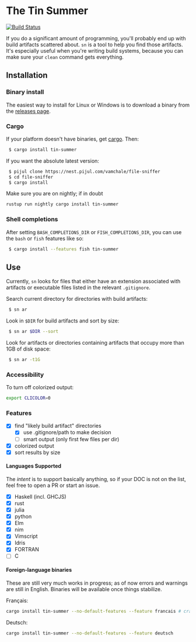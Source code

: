 # The Tin Summer

[![Build Status](https://travis-ci.org/vmchale/tin-summer.svg?branch=master)](https://travis-ci.org/vmchale/tin-summer)

If you do a significant amount of programming, you'll probably end up with
build artifacts scattered about. `sn` is a tool to help you find those
artifacts. It's especially useful when you're writing build systems, 
because you can make sure your `clean` command gets everything.

## Installation

### Binary install

The easiest way to install for Linux or Windows is to download a binary from the [releases
page](https://github.com/vmchale/tin-summer/releases).

### Cargo

If your platform doesn't have binaries, get [cargo](https://rustup.rs/). Then:

```bash
 $ cargo install tin-summer
```

If you want the absolute latest version:

```bash
 $ pijul clone https://nest.pijul.com/vamchale/file-sniffer
 $ cd file-sniffer
 $ cargo install
```

Make sure you are on nightly; if in doubt

```bash
rustup run nightly cargo install tin-summer
```

### Shell completions

After setting `BASH_COMPLETIONS_DIR` or `FISH_COMPLETIONS_DIR`, you can use the
`bash` or `fish` features like so:

```bash
 $ cargo install --features fish tin-summer
```

## Use

Currently, `sn` looks for files that either have an extension associated with artifacts
or executable files listed in the relevant `.gitignore`. 

Search current directory for directories with build artifacts:

```bash
 $ sn ar
```

Look in `$DIR` for build artifacts and sort by size:

```bash
 $ sn ar $DIR --sort
```

Look for artifacts or directories containing artifacts that occupy more than 1GB of disk space:


```bash
 $ sn ar -t1G
```

### Accessibility

To turn off colorized output:

```bash
export CLICOLOR=0
```

### Features

  - [x] find "likely build artifact" directories
    - [x] use .gitignore/path to make decision
    - [ ] smart output (only first few files per dir)
  - [x] colorized output
  - [x] sort results by size

#### Languages Supported

The *intent* is to support basically anything, so if your DOC is not on the
list, feel free to open a PR or start an issue.

  - [x] Haskell (incl. GHCJS)
  - [x] rust
  - [x] julia
  - [x] python
  - [x] Elm
  - [x] nim
  - [x] Vimscript
  - [x] Idris
  - [x] FORTRAN
  - [ ] C

#### Foreign-language binaries

These are still very much works in progress; as of now errors and warnings are still in
English. Binaries will be available once things stabilize.

Français:

```bash
cargo install tin-summer --no-default-features --feature francais # crates.io doesn't permit unicode in feature names 
```

Deutsch:

```bash
cargo install tin-summer --no-default-features --feature deutsch
```
